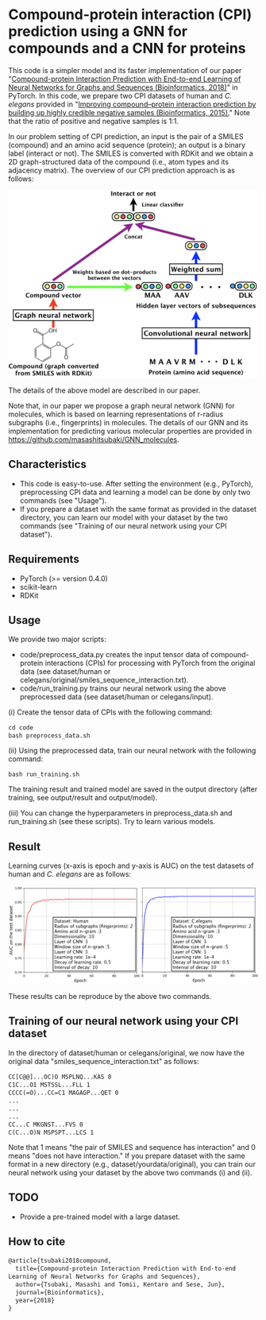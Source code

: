 # Compound-protein interaction (CPI) prediction using a GNN for compounds and a CNN for proteins

This code is a simpler model and its faster implementation of our paper
"[Compound-protein Interaction Prediction with End-to-end Learning of Neural Networks for Graphs and Sequences (Bioinformatics, 2018)](https://academic.oup.com/bioinformatics/advance-article-abstract/doi/10.1093/bioinformatics/bty535/5050020?redirectedFrom=PDF)" in PyTorch.
In this code, we prepare two CPI datasets of human and *C. elegans* provided in
"[Improving compound–protein interaction prediction by building up highly credible negative samples (Bioinformatics, 2015).](https://academic.oup.com/bioinformatics/article/31/12/i221/216307)"
Note that the ratio of positive and negative samples is 1:1.

In our problem setting of CPI prediction,
an input is the pair of a SMILES (compound) and an amino acid sequence (protein);
an output is a binary label (interact or not).
The SMILES is converted with RDKit and
we obtain a 2D graph-structured data of the compound (i.e., atom types and its adjacency matrix).
The overview of our CPI prediction approach is as follows:

<div align="center">
<p><img src="model.jpeg" width="600" /></p>
</div>

The details of the above model are described in our paper.

Note that, in our paper we propose a graph neural network (GNN) for molecules,
which is based on learning representations of r-radius subgraphs (i.e., fingerprints) in molecules.
The details of our GNN and its implementation for predicting various molecular properties
are provided in https://github.com/masashitsubaki/GNN_molecules.


## Characteristics

- This code is easy-to-use.
After setting the environment (e.g., PyTorch),
preprocessing CPI data and learning a model can be done by only two commands (see "Usage").
- If you prepare a dataset with the same format as provided in the dataset directory,
you can learn our model with your dataset by the two commands
(see "Training of our neural network using your CPI dataset").


## Requirements

- PyTorch (>= version 0.4.0)
- scikit-learn
- RDKit


## Usage

We provide two major scripts:

- code/preprocess_data.py creates the input tensor data of compound-protein interactions (CPIs)
for processing with PyTorch from the original data (see dataset/human or celegans/original/smiles_sequence_interaction.txt).
- code/run_training.py trains our neural network
using the above preprocessed data (see dataset/human or celegans/input).

(i) Create the tensor data of CPIs with the following command:
```
cd code
bash preprocess_data.sh
```

(ii) Using the preprocessed data, train our neural network with the following command:
```
bash run_training.sh
```

The training result and trained model are saved in the output directory
(after training, see output/result and output/model).

(iii) You can change the hyperparameters in preprocess_data.sh and run_training.sh (see these scripts).
Try to learn various models.


## Result

Learning curves (x-axis is epoch and y-axis is AUC) on the test datasets of human and *C. elegans* are as follows:

<div align="center">
<p><img src="learning_curves.jpeg" width="800" /></p>
</div>

These results can be reproduce by the above two commands.


## Training of our neural network using your CPI dataset
In the directory of dataset/human or celegans/original,
we now have the original data "smiles_sequence_interaction.txt" as follows:

```
CC[C@@]...OC)O MSPLNQ...KAS 0
C1C...O1 MSTSSL...FLL 1
CCCC(=O)...CC=C1 MAGAGP...QET 0
...
...
...
CC...C MKGNST...FVS 0
C(C...O)N MSPSPT...LCS 1
```

Note that 1 means "the pair of SMILES and sequence has interaction" and 0 means "does not have interaction."
If you prepare dataset with the same format in a new directory (e.g., dataset/yourdata/original),
you can train our neural network using your dataset by the above two commands (i) and (ii).


## TODO

- Provide a pre-trained model with a large dataset.


## How to cite

```
@article{tsubaki2018compound,
  title={Compound-protein Interaction Prediction with End-to-end Learning of Neural Networks for Graphs and Sequences},
  author={Tsubaki, Masashi and Tomii, Kentaro and Sese, Jun},
  journal={Bioinformatics},
  year={2018}
}
```
